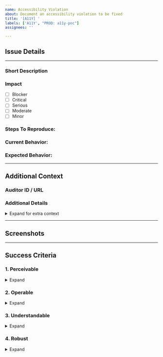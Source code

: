 ```yaml
---
name: Accessibility Violation
about: Document an accessibility violation to be fixed
title: '[A11Y] '
labels: ['A11Y', "PROD: a11y-poc"]
assignees: ''

---
```


<!--
Thank you for taking the time to create this Accessibility Issue!
-->
## Issue Details
---
### Short Description
<!-- Please provide a short descritpion of the issue -->



### Impact
<!-- Please select the impact by putting an `x` in the `[ ]` like so `[x]` -->
- [ ] Blocker
- [ ] Critical
- [ ] Serious
- [ ] Moderate
- [ ] Minor

### Steps To Reproduce:
<!--
Example: steps to reproduce the behavior:
1. In this environment...
2. With this config...
3. Run '...'
4. See error...
-->



### Current Behavior:
<!-- A concise description of what you're experiencing. -->



### Expected Behavior:
<!-- A concise description of what you expected to happen or help for how to fix this issue. -->



---
## Additional Context

### Auditor ID / URL 
<!-- If this was found in manual testing, provide a link to the Auditor test run issue -->


### Additional Details
<!-- Add any other context about the feature request here. -->


<details>
<summary>Expand for extra context</summary>

<!-- Select any / all that apply by putting an `x` in the `[ ]` like so `[x]` -->
- [ ] Exists in Production
- [ ] Discovered during VPAT
- [ ] Discovered by Customer <!-- Provide link to customer ticket below -->
- [ ] Found using NVDA
- [ ] Found using Chrome Screen Reader
- [ ] Found with special configuration <!-- Specify the additional config below -->
</details>

---
## Screenshots <!-- Please provide links to relevant screenshots of the issue -->




---
## Success Criteria
<!-- Select any / all success criteria that apply by putting an `x` in the `[ ]` like so `[x]` -->
### 1. Perceivable
<details> 
<summary>Expand</summary>

#### 1.1 Text Alternatives
- [ ] 1.1.1 Non-text Content
#### 1.2 Time-based Media
- [ ] 1.2.1 Audio-only and Video-only (Prerecorded)
- [ ] 1.2.2 Captions (Prerecorded)
- [ ] 1.2.3 Audio Description or Media Alternative (Prerecorded)
- [ ] 1.2.4 Captions (Live)
- [ ] 1.2.5 Audio Description (Prerecorded)
#### 1.3 Info and Relationships
- [ ] 1.3.1 Info and Relationships
- [ ] 1.3.2 Meaningful Sequence
- [ ] 1.3.3 Sensory Characteristics
- [ ] 1.3.4 Orientation
- [ ] 1.3.5 Identify Input Purpose
#### 1.4 Distinguishable
- [ ] 1.4.1 Use of Color
- [ ] 1.4.2 Audio Control
- [ ] 1.4.3 Contrast (Minimum)
- [ ] 1.4.4 Resize text
- [ ] 1.4.5 Images of Text
- [ ] 1.4.10 Reflow
- [ ] 1.4.11 Non-text Contrast
- [ ] 1.4.12 Text Spacing
- [ ] 1.4.13 Content on Hover or Focus
</details>

### 2. Operable
<details> 
<summary>Expand</summary>

#### 2.1 Keyboard Accessible
- [ ] 2.1.1 Keyboard
- [ ] 2.1.2 No Keyboard Trap
- [ ] 2.1.4 Character Key Shortcuts
#### 2.2 Enough Time
- [ ] 2.2.1 Timing Adjustable
- [ ] 2.2.2 Pause, Stop, Hide
#### 2.3 Seizures and Physical Reactions
- [ ] 2.3.1 Three Flashes or Below Threshold
#### 2.4 Navigable
- [ ] 2.4.1 Bypass Blocks
- [ ] 2.4.2 Page Titled
- [ ] 2.4.3 Focus Order
- [ ] 2.4.4 Link Purpose (In Context)
- [ ] 2.4.5 Multiple Ways
- [ ] 2.4.6 Headings and Labels
- [ ] 2.4.7 Focus Visible
#### 2.5 Input Modalities
- [ ] 2.5.1 Pointer Gestures
- [ ] 2.5.2 Pointer Cancellation
- [ ] 2.5.3 Label in Name
- [ ] 2.5.4 Motion Actuation
</details>

### 3. Understandable
<details> 
<summary>Expand</summary>

#### 3.1 Readable
- [ ] 3.1.1 Language of Page
- [ ] 3.1.2 Language of Parts
#### 3.2 Predictable
- [ ] 3.2.1 On Focus
- [ ] 3.2.2 On Input
- [ ] 3.2.3 Consistent Navigation
- [ ] 3.2.4 Consistent Identification
#### 3.3 Input Assistance
- [ ] 3.3.1 Error Identification
- [ ] 3.3.2 Labels or Instructions
- [ ] 3.3.3 Error Suggestion
- [ ] 3.3.4 Error Prevention (Legal, Financial, Data)
</details>

### 4. Robust
<details>
<summary>Expand</summary>

#### 4.1 Compatible
- [ ] 4.1.1 Parsing
- [ ] 4.1.2 Name, Role, Value
- [ ] 4.1.3 Status Messages
</details>

